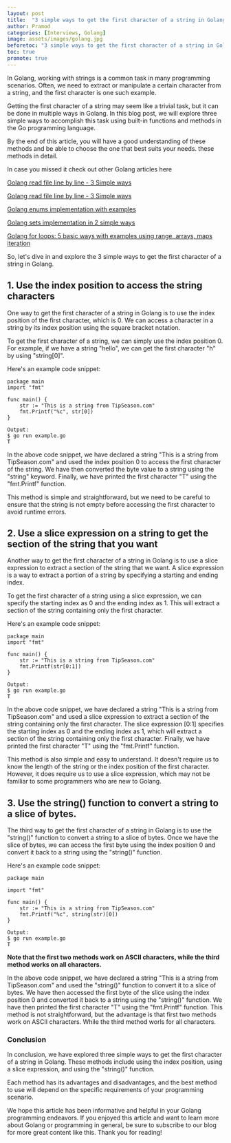 ```yaml
---
layout: post
title:  "3 simple ways to get the first character of a string in Golang"
author: Pramod
categories: [Interviews, Golang]
image: assets/images/golang.jpg
beforetoc: "3 simple ways to get the first character of a string in Golang"
toc: true
promote: true
---
```


In Golang, working with strings is a common task in many programming scenarios. Often, we need to extract or manipulate a certain character from a string, and the first character is one such example.

Getting the first character of a string may seem like a trivial task, but it can be done in multiple ways in Golang. In this blog post, we will explore three simple ways to accomplish this task using built-in functions and methods in the Go programming language.

By the end of this article, you will have a good understanding of these methods and be able to choose the one that best suits your needs. these methods in detail.

In case you missed it check out other Golang articles here

[Golang read file line by line - 3 Simple ways](/how-to-read-file-line-by-line-golang/)

[Golang read file line by line - 3 Simple ways](/how-to-get-keys-in-map-golang/)

[Golang enums implementation with examples](/golang-enums/)

[Golang sets implementation in 2 simple ways](/golang-sets-implementation/)

[Golang for loops: 5 basic ways with examples using range, arrays, maps iteration](/golang-for-loop/)

So, let's dive in and explore the 3 simple ways to get the first character of a string in Golang.

## 1. Use the index position to access the string characters

One way to get the first character of a string in Golang is to use the index position of the first character, which is 0. We can access a character in a string by its index position using the square bracket notation.

To get the first character of a string, we can simply use the index position 0. For example, if we have a string "hello", we can get the first character "h" by using "string[0]".

Here's an example code snippet:

```
package main
import "fmt"

func main() {
	str := "This is a string from TipSeason.com"
	fmt.Printf("%c", str[0])
}

Output:
$ go run example.go
T
```

In the above code snippet, we have declared a string "This is a string from TipSeason.com" and used the index position 0
to access the first character of the string. We have then converted the byte value to a string using the "string"
keyword. Finally, we have printed the first character "T" using the "fmt.Printf" function.

This method is simple and straightforward, but we need to be careful to ensure that the string is not empty before
accessing the first character to avoid runtime errors.

## 2. Use a slice expression on a string to get the section of the string that you want

Another way to get the first character of a string in Golang is to use a slice expression to extract a section of the
string that we want. A slice expression is a way to extract a portion of a string by specifying a starting and ending
index.

To get the first character of a string using a slice expression, we can specify the starting index as 0 and the ending
index as 1. This will extract a section of the string containing only the first character.

Here's an example code snippet:

```
package main
import "fmt"

func main() {
    str := "This is a string from TipSeason.com"
    fmt.Printf(str[0:1])
}

Output:
$ go run example.go
T
```

In the above code snippet, we have declared a string "This is a string from TipSeason.com" and used a slice expression
to extract a section of the string containing only the first character. The slice expression [0:1] specifies the
starting index as 0 and the ending index as 1, which will extract a section of the string containing only the first
character. Finally, we have printed the first character "T" using the "fmt.Printf" function.

This method is also simple and easy to understand. It doesn't require us to know the length of the string or the index
position of the first character. However, it does require us to use a slice expression, which may not be familiar to
some programmers who are new to Golang.

## 3. Use the string() function to convert a string to a slice of bytes.

The third way to get the first character of a string in Golang is to use the "string()" function to convert a string to
a slice of bytes. Once we have the slice of bytes, we can access the first byte using the index position 0 and convert
it back to a string using the "string()" function.

Here's an example code snippet:


```
package main

import "fmt"

func main() {
	str := "This is a string from TipSeason.com"
	fmt.Printf("%c", string(str)[0])
}

Output:
$ go run example.go
T
```

**Note that the first two methods work on ASCII characters, while the third method works on all characters.** 

In the above code snippet, we have declared a string "This is a string from TipSeason.com" and used the "string()"
function to convert it to a slice of bytes. We have then accessed the first byte of the slice using the index position 0
and converted it back to a string using the "string()" function. We have then printed the first character "T" using
the "fmt.Printf" function. This method is not straightforward, but the advantage is that first two methods work on ASCII
characters. While the third method worls for all characters. 

### Conclusion

In conclusion, we have explored three simple ways to get the first character of a string in Golang. These methods
include using the index position, using a slice expression, and using the "string()" function.

Each method has its advantages and disadvantages, and the best method to use will depend on the specific requirements of
your programming scenario.

We hope this article has been informative and helpful in your Golang programming endeavors. If you enjoyed this article
and want to learn more about Golang or programming in general, be sure to subscribe to our blog for more great content
like this. Thank you for reading!
